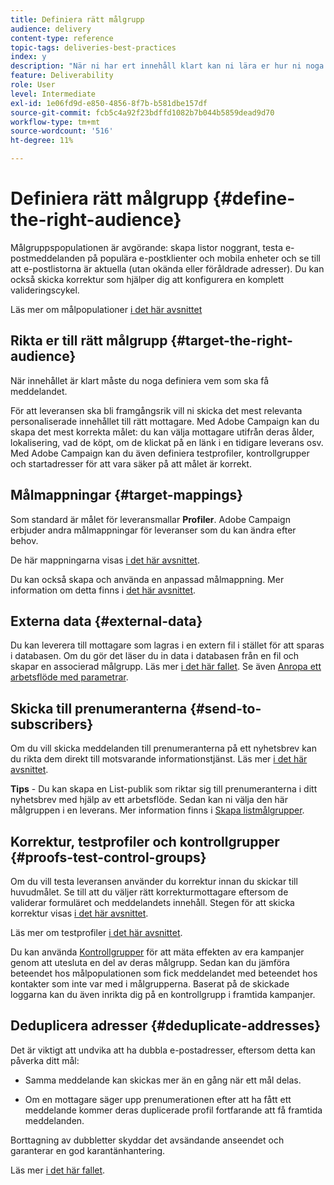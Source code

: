 ```yaml
---
title: Definiera rätt målgrupp
audience: delivery
content-type: reference
topic-tags: deliveries-best-practices
index: y
description: "När ni har ert innehåll klart kan ni lära er hur ni noga definierar vilka som ska få ert meddelande."
feature: Deliverability
role: User
level: Intermediate
exl-id: 1e06fd9d-e850-4856-8f7b-b581dbe157df
source-git-commit: fcb5c4a92f23bdffd1082b7b044b5859dead9d70
workflow-type: tm+mt
source-wordcount: '516'
ht-degree: 11%

---
```


# Definiera rätt målgrupp {#define-the-right-audience}

Målgruppspopulationen är avgörande: skapa listor noggrant, testa e-postmeddelanden på populära e-postklienter och mobila enheter och se till att e-postlistorna är aktuella (utan okända eller föråldrade adresser). Du kan också skicka korrektur som hjälper dig att konfigurera en komplett valideringscykel.

Läs mer om målpopulationer [i det här avsnittet](../../audiences/using/selecting-an-audience-in-a-message.md)

## Rikta er till rätt målgrupp {#target-the-right-audience}

När innehållet är klart måste du noga definiera vem som ska få meddelandet.

För att leveransen ska bli framgångsrik vill ni skicka det mest relevanta personaliserade innehållet till rätt mottagare. Med Adobe Campaign kan du skapa det mest korrekta målet: du kan välja mottagare utifrån deras ålder, lokalisering, vad de köpt, om de klickat på en länk i en tidigare leverans osv. Med Adobe Campaign kan du även definiera testprofiler, kontrollgrupper och startadresser för att vara säker på att målet är korrekt.

## Målmappningar {#target-mappings}

Som standard är målet för leveransmallar **Profiler**. Adobe Campaign erbjuder andra målmappningar för leveranser som du kan ändra efter behov.

De här mappningarna visas [i det här avsnittet](../../automating/using/query.md#targeting-dimensions-and-resources).

Du kan också skapa och använda en anpassad målmappning. Mer information om detta finns i [det här avsnittet](../../administration/using/target-mappings-in-campaign.md).

## Externa data {#external-data}

Du kan leverera till mottagare som lagras i en extern fil i stället för att sparas i databasen. Om du gör det läser du in data i databasen från en fil och skapar en associerad målgrupp.  Läs mer [i det här fallet](../../automating/using/use-case-calling-workflow.md). Se även [Anropa ett arbetsflöde med parametrar](../../automating/using/calling-a-workflow-with-external-parameters.md).

## Skicka till prenumeranterna {#send-to-subscribers}

Om du vill skicka meddelanden till prenumeranterna på ett nyhetsbrev kan du rikta dem direkt till motsvarande informationstjänst. Läs mer [i det här avsnittet](../../audiences/using/about-subscriptions.md).

**Tips** - Du kan skapa en List-publik som riktar sig till prenumeranterna i ditt nyhetsbrev med hjälp av ett arbetsflöde. Sedan kan ni välja den här målgruppen i en leverans. Mer information finns i [Skapa listmålgrupper](../../audiences/using/creating-audiences.md#creating-list-audiences).

## Korrektur, testprofiler och kontrollgrupper {#proofs-test-control-groups}

Om du vill testa leveransen använder du korrektur innan du skickar till huvudmålet.
Se till att du väljer rätt korrekturmottagare eftersom de validerar formuläret och meddelandets innehåll. Stegen för att skicka korrektur visas [i det här avsnittet](../../sending/using/sending-proofs.md).

Läs mer om testprofiler [i det här avsnittet](../../audiences/using/managing-test-profiles.md).

Du kan använda [Kontrollgrupper](../../sending/using/control-group.md) för att mäta effekten av era kampanjer genom att utesluta en del av deras målgrupp. Sedan kan du jämföra beteendet hos målpopulationen som fick meddelandet med beteendet hos kontakter som inte var med i målgrupperna. Baserat på de skickade loggarna kan du även inrikta dig på en kontrollgrupp i framtida kampanjer.

## Deduplicera adresser {#deduplicate-addresses}

Det är viktigt att undvika att ha dubbla e-postadresser, eftersom detta kan påverka ditt mål:

* Samma meddelande kan skickas mer än en gång när ett mål delas.

* Om en mottagare säger upp prenumerationen efter att ha fått ett meddelande kommer deras duplicerade profil fortfarande att få framtida meddelanden.

Borttagning av dubbletter skyddar det avsändande anseendet och garanterar en god karantänhantering.

Läs mer [i det här fallet](../../automating/using/deduplicating-data-imported-file.md).
